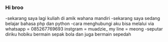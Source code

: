### Hi broo


-sekarang saya lagi kuliah di amik wahana mandiri
-sekarang saya sedang belajar bahasa php dan python
-cara menghubungi aku bisa melalui via whatsapp = 085267769693
                                       instgram = muadzie_
                                       my line  = meong
-seputar diriku
  hobiku bermain sepak bola dan juga bermain sepedah
                                      
